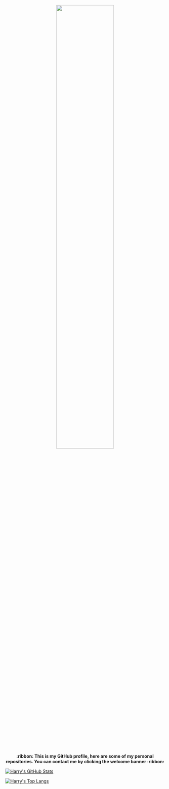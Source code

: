 <p align="center"><a name="top" href="https://facebook.com/hrry.elrc/"><img width="60%" src="https://i.ibb.co/kB9zNSP/welcome.gif"></a></p>

##  
<p align="center"><b>:ribbon: This is my GitHub profile, here are some of my personal repositories. You can contact me by clicking the welcome banner :ribbon:</b></p>

[![Harry's GitHub Stats](https://github-readme-stats.vercel.app/api?username=owl4ce&show_icons=true&theme=tokyonight)](https://github.com/owl4ce)

[![Harry's Top Langs](https://github-readme-stats.vercel.app/api/top-langs/?username=owl4ce&hide=html&theme=tokyonight)](https://github.com/owl4ce)

<!--
### Hi there 👋
**owl4ce/owl4ce** is a ✨ _special_ ✨ repository because its `README.md` (this file) appears on your GitHub profile.

Here are some ideas to get you started:

- 🔭 I’m currently working on ...
- 🌱 I’m currently learning ...
- 👯 I’m looking to collaborate on ...
- 🤔 I’m looking for help with ...
- 💬 Ask me about ...
- 📫 How to reach me: ...
- 😄 Pronouns: ...
- ⚡ Fun fact: ...
-->
